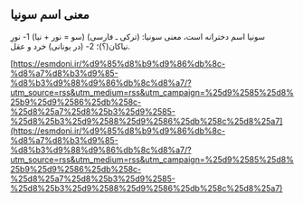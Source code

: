 ## معنی اسم سونیا


سونیا اسم دخترانه است، معنی سونیا: (ترکی ـ فارسی) (سو = نور + نیا) 1- نورِ نیاکان(؟)؛ 2- (در یونانی) خرد و عقل.

[https://esmdoni.ir/%d9%85%d8%b9%d9%86%db%8c-%d8%a7%d8%b3%d9%85-%d8%b3%d9%88%d9%86%db%8c%d8%a7/?utm_source=rss&utm_medium=rss&utm_campaign=%25d9%2585%25d8%25b9%25d9%2586%25db%258c-%25d8%25a7%25d8%25b3%25d9%2585-%25d8%25b3%25d9%2588%25d9%2586%25db%258c%25d8%25a7](https://esmdoni.ir/%d9%85%d8%b9%d9%86%db%8c-%d8%a7%d8%b3%d9%85-%d8%b3%d9%88%d9%86%db%8c%d8%a7/?utm_source=rss&utm_medium=rss&utm_campaign=%25d9%2585%25d8%25b9%25d9%2586%25db%258c-%25d8%25a7%25d8%25b3%25d9%2585-%25d8%25b3%25d9%2588%25d9%2586%25db%258c%25d8%25a7) 
